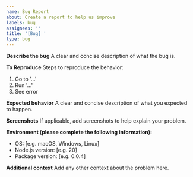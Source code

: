 ```yaml
---
name: Bug Report
about: Create a report to help us improve
labels: bug
assignees: ''
title: '[Bug] '
type: bug
---
```


**Describe the bug**
A clear and concise description of what the bug is.

**To Reproduce**
Steps to reproduce the behavior:

1. Go to '...'
2. Run '...'
3. See error

**Expected behavior**
A clear and concise description of what you expected to happen.

**Screenshots**
If applicable, add screenshots to help explain your problem.

**Environment (please complete the following information):**

- OS: [e.g. macOS, Windows, Linux]
- Node.js version: [e.g. 20]
- Package version: [e.g. 0.0.4]

**Additional context**
Add any other context about the problem here.
